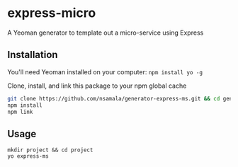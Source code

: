 # express-micro
A Yeoman generator to template out a micro-service using Express

## Installation
You'll need Yeoman installed on your computer: `npm install yo -g`

Clone, install, and link this package to your npm global cache
```bash
git clone https://github.com/nsamala/generator-express-ms.git && cd generator-express-ms
npm install
npm link
```

## Usage
```
mkdir project && cd project
yo express-ms
```